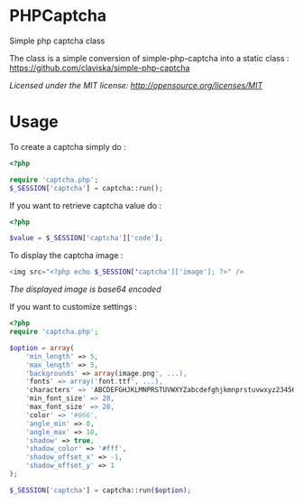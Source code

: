 PHPCaptcha
==========

Simple php captcha class

The class is a simple conversion of simple-php-captcha into a static class :
https://github.com/claviska/simple-php-captcha

_Licensed under the MIT license: http://opensource.org/licenses/MIT_


Usage
=====

To create a captcha simply do :
```php
<?php

require 'captcha.php';
$_SESSION['captcha'] = captcha::run();
```

If you want to retrieve captcha value do :
```php
<?php

$value = $_SESSION['captcha']['code'];
```

To display the captcha image :
```php
<img src="<?php echo $_SESSION['captcha']['image']; ?>" />
```
_The displayed image is base64 encoded_

If you want to customize settings :
```php
<?php
require 'captcha.php';

$option = array(
	'min_length' => 5,
	'max_length' => 5,
	'backgrounds' => array(image.png', ...),
	'fonts' => array('font.ttf', ...),
	'characters' => 'ABCDEFGHJKLMNPRSTUVWXYZabcdefghjkmnprstuvwxyz23456789',
	'min_font_size' => 28,
	'max_font_size' => 28,
	'color' => '#666',
	'angle_min' => 0,
	'angle_max' => 10,
	'shadow' => true,
	'shadow_color' => '#fff',
	'shadow_offset_x' => -1,
	'shadow_offset_y' => 1
);

$_SESSION['captcha'] = captcha::run($option);

```
